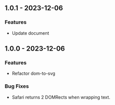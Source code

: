 ## 1.0.1 - 2023-12-06

### Features

* Update document


## 1.0.0 - 2023-12-06

### Features

* Refactor dom-to-svg

### Bug Fixes

* Safari returns 2 DOMRects when wrapping text.